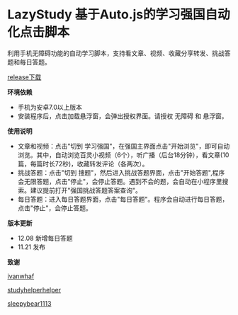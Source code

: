 # LazyStudy 基于Auto.js的学习强国自动化点击脚本
利用手机无障碍功能的自动学习脚本，支持看文章、视频、收藏分享转发、挑战答题和每日答题。

[release下载](https://github.com/lgpersonal/LazyStudy/releases/)

**环境依赖**

- 手机为安卓7.0以上版本
- 安装程序后，点击加载悬浮窗，会弹出授权界面。请授权 无障碍 和 悬浮窗。

**使用说明**

- 文章和视频：点击"切到 学习强国"，在强国主界面点击"开始浏览"，即可自动浏览。其中，自动浏览百灵小视频（6个），听广播（后台18分钟），看文章(10篇，每篇时长72秒)，收藏转发评论（各两次）。
- 挑战答题：点击"切到 搜题"，然后进入挑战答题界面，点击"开始答题",程序会无限答题，点击"停止"，会停止答题。遇到不会的题，会自动在小程序里搜索。建议提前打开"强国挑战答题答案查询"。
- 每日答题：进入每日答题界面，点击"每日答题"。程序会自动进行每日答题，点击"停止"，会停止答题。

**版本更新**

- 12.08 新增每日答题
- 11.21 发布

**致谢**

[ivanwhaf](https://github.com/ivanwhaf/xxqg-helper)

[studyhelperhelper](https://github.com/studyhelperhelper/studyhelper)

[sleepybear1113](https://github.com/sleepybear1113/taobaoVisitingVenues)

